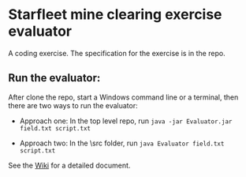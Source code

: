 # Starfleet mine clearing exercise evaluator
A coding exercise. The specification for the exercise is in the repo. 

## Run the evaluator:
After clone the repo, start a Windows command line or a terminal, then there are two ways to run the evaluator:

* Approach one: In the top level repo, run
`java -jar Evaluator.jar field.txt script.txt`

* Approach two: In the \src folder, run
`java Evaluator field.txt script.txt`

See the [Wiki](https://github.com/jx5c/mine-clearing-evaluator/wiki) for a detailed document. 

